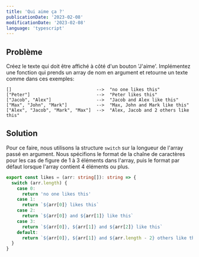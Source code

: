 ```yaml
---
title: 'Qui aime ça ?'
publicationDate: '2023-02-08'
modificationDate: '2023-02-08'
language: 'typescript'
---
```


## Problème

Créez le texte qui doit être affiché à côté d'un bouton 'J'aime'.
Implémentez une fonction qui prends un array de nom en argument et retourne un texte comme dans ces exemples:

```
[]                                -->  "no one likes this"
["Peter"]                         -->  "Peter likes this"
["Jacob", "Alex"]                 -->  "Jacob and Alex like this"
["Max", "John", "Mark"]           -->  "Max, John and Mark like this"
["Alex", "Jacob", "Mark", "Max"]  -->  "Alex, Jacob and 2 others like this"
```

## Solution

Pour ce faire, nous utilisons la structure `switch` sur la longueur de l'array passé en argument.
Nous spécifions le format de la chaîne de caractères pour les cas de figure de 1 à 3 éléments dans l'array, puis le format par défaut lorsque l'array contient 4 éléments ou plus.

```typescript
export const likes = (arr: string[]): string => {
  switch (arr.length) {
    case 0:
      return 'no one likes this'
    case 1:
      return `${arr[0]} likes this`
    case 2:
      return `${arr[0]} and ${arr[1]} like this`
    case 3:
      return `${arr[0]}, ${arr[1]} and ${arr[2]} like this`
    default:
      return `${arr[0]}, ${arr[1]} and ${arr.length - 2} others like this`
  }
}
```
